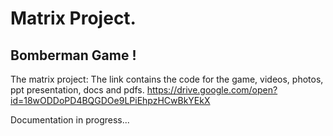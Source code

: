 # Matrix Project.

## Bomberman Game !

The matrix project:
The link contains the code for the game, videos, photos, ppt presentation, docs and pdfs.
https://drive.google.com/open?id=18wODDoPD4BQGDOe9LPiEhpzHCwBkYEkX

Documentation in progress...
